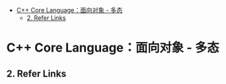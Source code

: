 - [C++ Core Language：面向对象 - 多态](#c-core-language面向对象---多态)
  - [2. Refer Links](#2-refer-links)

# C++ Core Language：面向对象 - 多态

## 2. Refer Links